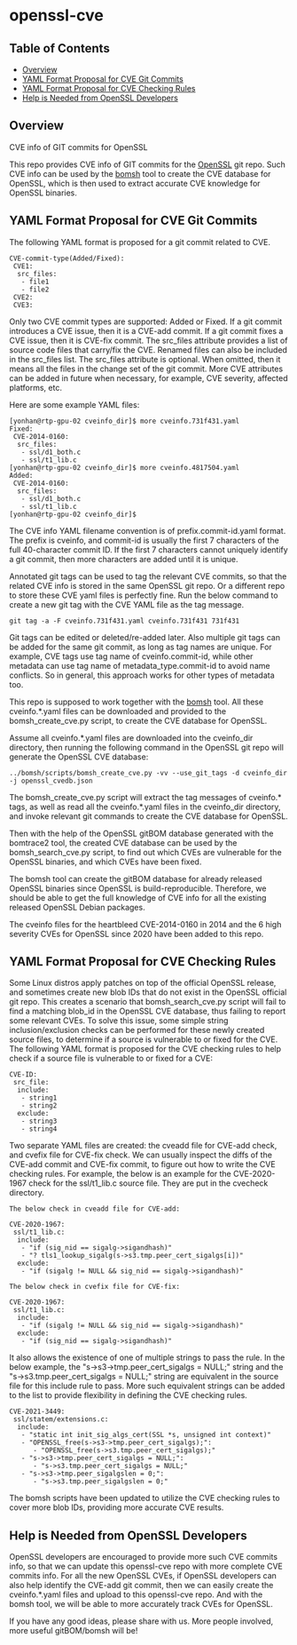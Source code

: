# openssl-cve

Table of Contents
-----------------
* [Overview](#Overview)
* [YAML Format Proposal for CVE Git Commits](#YAML-Format-Proposal-for-CVE-Git-Commits)
* [YAML Format Proposal for CVE Checking Rules](#YAML-Format-Proposal-for-CVE-Checking-Rules)
* [Help is Needed from OpenSSL Developers](#Help-is-Needed-from-OpenSSL-Developers)


Overview
--------

CVE info of GIT commits for OpenSSL

This repo provides CVE info of GIT commits for the [OpenSSL](https://github.com/openssl/openssl) git repo.
Such CVE info can be used by the [bomsh](https://github.com/git-bom/bomsh) tool to create the CVE database for OpenSSL,
which is then used to extract accurate CVE knowledge for OpenSSL binaries.

YAML Format Proposal for CVE Git Commits
----------------------------------------

The following YAML format is proposed for a git commit related to CVE.

```
CVE-commit-type(Added/Fixed):
 CVE1:
  src_files:
   - file1
   - file2
 CVE2:
 CVE3:
```

Only two CVE commit types are supported: Added or Fixed.
If a git commit introduces a CVE issue, then it is a CVE-add commit.
If a git commit fixes a CVE issue, then it is CVE-fix commit.
The src_files attribute provides a list of source code files that carry/fix the CVE. Renamed files can also be included in the src_files list.
The src_files attribute is optional. When omitted, then it means all the files in the change set of the git commit.
More CVE attributes can be added in future when necessary, for example, CVE severity, affected platforms, etc.

Here are some example YAML files:

```
[yonhan@rtp-gpu-02 cveinfo_dir]$ more cveinfo.731f431.yaml 
Fixed:
 CVE-2014-0160:
  src_files:
   - ssl/d1_both.c
   - ssl/t1_lib.c
[yonhan@rtp-gpu-02 cveinfo_dir]$ more cveinfo.4817504.yaml 
Added:
 CVE-2014-0160:
  src_files:
   - ssl/d1_both.c
   - ssl/t1_lib.c
[yonhan@rtp-gpu-02 cveinfo_dir]$ 
```

The CVE info YAML filename convention is of prefix.commit-id.yaml format. The prefix is cveinfo, and commit-id is
usually the first 7 characters of the full 40-character commit ID. If the first 7 characters cannot uniquely identify
a git commit, then more characters are added until it is unique.

Annotated git tags can be used to tag the relevant CVE commits, so that the related CVE info is stored in the same OpenSSL git repo.
Or a different repo to store these CVE yaml files is perfectly fine. Run the below command to create a new git tag with the CVE YAML file as the tag message.

```
git tag -a -F cveinfo.731f431.yaml cveinfo.731f431 731f431
```

Git tags can be edited or deleted/re-added later. Also multiple git tags can be added for the same git commit, as long as tag names are unique.
For example, CVE tags use tag name of cveinfo.commit-id, while other metadata can use tag name of metadata_type.commit-id to avoid name conflicts.
So in general, this approach works for other types of metadata too.

This repo is supposed to work together with the [bomsh](https://github.com/git-bom/bomsh) tool.
All these cveinfo.*.yaml files can be downloaded and provided to the bomsh_create_cve.py script, to create the CVE database for OpenSSL.

Assume all cveinfo.*.yaml files are downloaded into the cveinfo_dir directory, then running the following command in the OpenSSL git repo will generate the OpenSSL CVE database:

```
../bomsh/scripts/bomsh_create_cve.py -vv --use_git_tags -d cveinfo_dir -j openssl_cvedb.json
```

The bomsh_create_cve.py script will extract the tag messages of cveinfo.* tags, as well as read all the cveinfo.*.yaml files in the cveinfo_dir directory, and
invoke relevant git commands to create the CVE database for OpenSSL.

Then with the help of the OpenSSL gitBOM database generated with the bomtrace2 tool,
the created CVE database can be used by the bomsh_search_cve.py script, to find out which CVEs are vulnerable for
the OpenSSL binaries, and which CVEs have been fixed.

The bomsh tool can create the gitBOM database for already released OpenSSL binaries since OpenSSL is build-reproducible.
Therefore, we should be able to get the full knowledge of CVE info for all the existing released OpenSSL Debian packages.

The cveinfo files for the heartbleed CVE-2014-0160 in 2014 and the 6 high severity CVEs for OpenSSL since 2020 have been added to this repo.

YAML Format Proposal for CVE Checking Rules
-------------------------------------------

Some Linux distros apply patches on top of the official OpenSSL release, and sometimes create new blob IDs that do not exist in the OpenSSL official git repo.
This creates a scenario that bomsh_search_cve.py script will fail to find a matching blob_id in the OpenSSL CVE database, thus failing to report some relevant CVEs.
To solve this issue, some simple string inclusion/exclusion checks can be performed for these newly created source files, to determine if a source is vulnerable to or fixed for the CVE.
The following YAML format is proposed for the CVE checking rules to help check if a source file is vulnerable to or fixed for a CVE:

```
CVE-ID:
 src_file:
  include:
   - string1
   - string2
  exclude:
   - string3
   - string4
```

Two separate YAML files are created: the cveadd file for CVE-add check, and cvefix file for CVE-fix check.
We can usually inspect the diffs of the CVE-add commit and CVE-fix commit, to figure out how to write the CVE checking rules.
For example, the below is an example for the CVE-2020-1967 check for the ssl/t1_lib.c source file. They are put in the cvecheck directory.

```
The below check in cveadd file for CVE-add:

CVE-2020-1967:
 ssl/t1_lib.c:
  include:
   - "if (sig_nid == sigalg->sigandhash)"
   - "? tls1_lookup_sigalg(s->s3.tmp.peer_cert_sigalgs[i])"
  exclude:
   - "if (sigalg != NULL && sig_nid == sigalg->sigandhash)"

The below check in cvefix file for CVE-fix:

CVE-2020-1967:
 ssl/t1_lib.c:
  include:
   - "if (sigalg != NULL && sig_nid == sigalg->sigandhash)"
  exclude:
   - "if (sig_nid == sigalg->sigandhash)"
```

It also allows the existence of one of multiple strings to pass the rule. In the below example, the
"s->s3->tmp.peer_cert_sigalgs = NULL;" string and the "s->s3.tmp.peer_cert_sigalgs = NULL;" string are
equivalent in the source file for this include rule to pass. More such equivalent strings can be added to the list
to provide flexibility in defining the CVE checking rules.

```
CVE-2021-3449:
 ssl/statem/extensions.c:
  include:
   - "static int init_sig_algs_cert(SSL *s, unsigned int context)"
   - "OPENSSL_free(s->s3->tmp.peer_cert_sigalgs);":
      - "OPENSSL_free(s->s3.tmp.peer_cert_sigalgs);"
   - "s->s3->tmp.peer_cert_sigalgs = NULL;":
      - "s->s3.tmp.peer_cert_sigalgs = NULL;"
   - "s->s3->tmp.peer_sigalgslen = 0;":
      - "s->s3.tmp.peer_sigalgslen = 0;"
```

The bomsh scripts have been updated to utilize the CVE checking rules to cover more blob IDs, providing more accurate CVE results.

Help is Needed from OpenSSL Developers
--------------------------------------

OpenSSL developers are encouraged to provide more such CVE commits info, so that we can update this openssl-cve repo with more complete CVE commits info.
For all the new OpenSSL CVEs, if OpenSSL developers can also help identify the CVE-add git commit, then we can easily create the cveinfo.*.yaml files and upload to this openssl-cve repo.
And with the bomsh tool, we will be able to more accurately track CVEs for OpenSSL.

If you have any good ideas, please share with us. More people involved, more useful gitBOM/bomsh will be!
